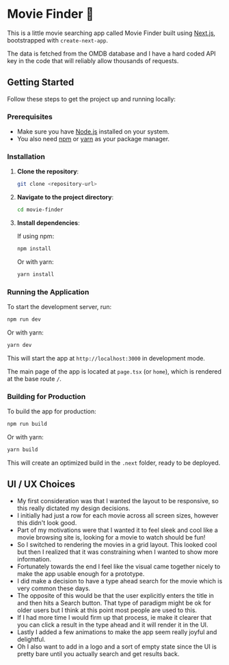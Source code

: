 
# Movie Finder 🎥

This is a little movie searching app called Movie Finder built using [Next.js](https://nextjs.org/), bootstrapped with `create-next-app`.

The data is fetched from the OMDB database and I have a hard coded API key in the code that will reliably allow thousands of requests.

## Getting Started

Follow these steps to get the project up and running locally:

### Prerequisites

- Make sure you have [Node.js](https://nodejs.org/en/download/) installed on your system.
- You also need [npm](https://www.npmjs.com/) or [yarn](https://yarnpkg.com/) as your package manager.

### Installation

1. **Clone the repository**:

   ```bash
   git clone <repository-url>
   ```

2. **Navigate to the project directory**:

   ```bash
   cd movie-finder
   ```

3. **Install dependencies**:

   If using npm:

   ```bash
   npm install
   ```

   Or with yarn:

   ```bash
   yarn install
   ```

### Running the Application

To start the development server, run:

```bash
npm run dev
```

Or with yarn:

```bash
yarn dev
```

This will start the app at `http://localhost:3000` in development mode.

The main page of the app is located at `page.tsx` (or `home`), which is rendered at the base route `/`.

### Building for Production

To build the app for production:

```bash
npm run build
```

Or with yarn:

```bash
yarn build
```

This will create an optimized build in the `.next` folder, ready to be deployed.

## UI / UX Choices

- My first consideration was that I wanted the layout to be responsive, so this really dictated my design decisions.
- I initially had just a row for each movie across all screen sizes, however this didn't look good.
- Part of my motivations were that I wanted it to feel sleek and cool like a movie browsing site is, looking for a movie to watch should be fun!
- So I switched to rendering the movies in a grid layout. This looked cool but then I realized that it was constraining when I wanted to show more information.
- Fortunately towards the end I feel like the visual came together nicely to make the app usable enough for a prototype.
- I did make a decision to have a type ahead search for the movie which is very common these days.
- The opposite of this would be that the user explicitly enters the title in and then hits a Search button. That type of paradigm might be ok for older users but I think at this point most people are used to this.
- If I had more time I would firm up that process, ie make it clearer that you can click a result in the type ahead and it will render it in the UI.
- Lastly I added a few animations to make the app seem really joyful and delightful.
- Oh I also want to add in a logo and a sort of empty state since the UI is pretty bare until you actually search and get results back.  
